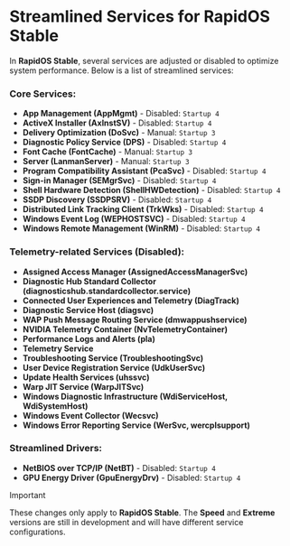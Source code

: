 # Streamlined Services for RapidOS Stable

In **RapidOS Stable**, several services are adjusted or disabled to optimize system performance. Below is a list of streamlined services:

### Core Services:
- **App Management (AppMgmt)** - Disabled: `Startup 4`
- **ActiveX Installer (AxInstSV)** - Disabled: `Startup 4`
- **Delivery Optimization (DoSvc)** - Manual: `Startup 3`
- **Diagnostic Policy Service (DPS)** - Disabled: `Startup 4`
- **Font Cache (FontCache)** - Manual: `Startup 3`
- **Server (LanmanServer)** - Manual: `Startup 3`
- **Program Compatibility Assistant (PcaSvc)** - Disabled: `Startup 4`
- **Sign-in Manager (SEMgrSvc)** - Disabled: `Startup 4`
- **Shell Hardware Detection (ShellHWDetection)** - Disabled: `Startup 4`
- **SSDP Discovery (SSDPSRV)** - Disabled: `Startup 4`
- **Distributed Link Tracking Client (TrkWks)** - Disabled: `Startup 4`
- **Windows Event Log (WEPHOSTSVC)** - Disabled: `Startup 4`
- **Windows Remote Management (WinRM)** - Disabled: `Startup 4`

### Telemetry-related Services (Disabled):
- **Assigned Access Manager (AssignedAccessManagerSvc)** 
- **Diagnostic Hub Standard Collector (diagnosticshub.standardcollector.service)**
- **Connected User Experiences and Telemetry (DiagTrack)**
- **Diagnostic Service Host (diagsvc)**
- **WAP Push Message Routing Service (dmwappushservice)**
- **NVIDIA Telemetry Container (NvTelemetryContainer)**
- **Performance Logs and Alerts (pla)**
- **Telemetry Service**
- **Troubleshooting Service (TroubleshootingSvc)**
- **User Device Registration Service (UdkUserSvc)**
- **Update Health Services (uhssvc)**
- **Warp JIT Service (WarpJITSvc)**
- **Windows Diagnostic Infrastructure (WdiServiceHost, WdiSystemHost)**
- **Windows Event Collector (Wecsvc)**
- **Windows Error Reporting Service (WerSvc, wercplsupport)**

### Streamlined Drivers:
<!-- - **Network Data Usage (Ndu)** - Disabled: `Startup 4` -->
- **NetBIOS over TCP/IP (NetBT)** - Disabled: `Startup 4`
- **GPU Energy Driver (GpuEnergyDrv)** - Disabled: `Startup 4`

>[!Important]
>
>These changes only apply to **RapidOS Stable**. The **Speed** and **Extreme** versions are still in development and will have different service configurations.